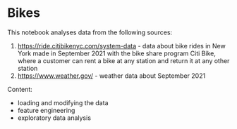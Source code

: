 # Bikes

This notebook analyses data from the following sources:
1) https://ride.citibikenyc.com/system-data - data about bike rides in New York made in September 2021 with the bike share program Citi Bike, where a customer can rent a bike at any station and return it at any other station  
2) https://www.weather.gov/ - weather data about September 2021

Content:
- loading and modifying the data
- feature engineering
- exploratory data analysis

 
